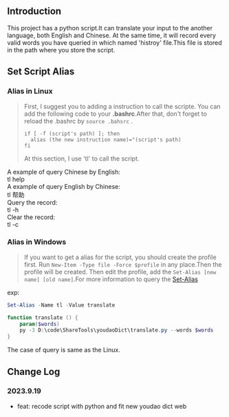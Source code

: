 ## Introduction
This project has a python script.It can translate your input to the another language, both English and Chinese.
At the same time, it will record every valid words you have queried in which named 'histroy' file.This file is stored in the path where you store the script.

## Set Script Alias

### Alias in Linux
> First, I suggest you to adding a instruction to call the scripte. You can add the following  code to your **.bashrc**.After that, don't forget to reload the .bashrc by ```source .bahsrc```  .
>```shell
>if [ -f (script's path) ]; then
>	alias (the new instruction name)="(script's path)
>fi
>```
>At this section, I use 'tl' to call the script.

A example of query Chinese by English:  
tl help  
A example of query English by Chinese:   
tl 帮助  
Query the record:  
tl -h  
Clear the record:  
tl -c

### Alias in Windows
>If you want to get a alias for the script, you should create the profile first.
>Run ```New-Item -Type file -Force $profile``` in any place.Then the profile will be created.
>Then edit the profile, add the ```Set-Alias [new name] [old name]```.For more information to query the [Set-Alias](https://learn.microsoft.com/en-us/powershell/module/microsoft.powershell.utility/set-alias?view=powershell-7.3)

exp:  
```powershell
Set-Alias -Name tl -Value translate

function translate () {
    param($words)
    py -3 D:\code\ShareTools\youdaoDict\translate.py --words $words
}
```

The case of query is same as the Linux.  

## Change Log
### 2023.9.19
- feat: recode script with python and fit new youdao dict web
